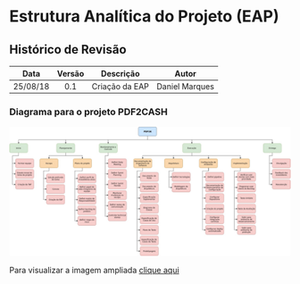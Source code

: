 # Estrutura Analítica do Projeto (EAP)

## Histórico de Revisão

| Data | Versão | Descrição | Autor |
|:----:|:------:|:---------:|:-----:|
| 25/08/18 | 0.1 | Criação da EAP | Daniel Marques |

### Diagrama para o projeto PDF2CASH

![EAP](assets/EAP.jpg)

Para visualizar a imagem ampliada [clique aqui](assets/EAP.jpg)
